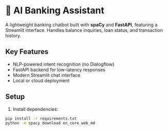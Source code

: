 # 🏦 AI Banking Assistant

A lightweight banking chatbot built with **spaCy** and **FastAPI**, featuring a Streamlit interface. Handles balance inquiries, loan status, and transaction history.

## Key Features
- NLP-powered intent recognition (no Dialogflow)
- FastAPI backend for low-latency responses
- Modern Streamlit chat interface
- Local or cloud deployment

## Setup
1. Install dependencies:
```bash
pip install -r requirements.txt
python -m spacy download en_core_web_md